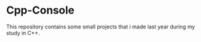 # Cpp-Console
This repository contains some small projects that i made last year during my study in C++.
